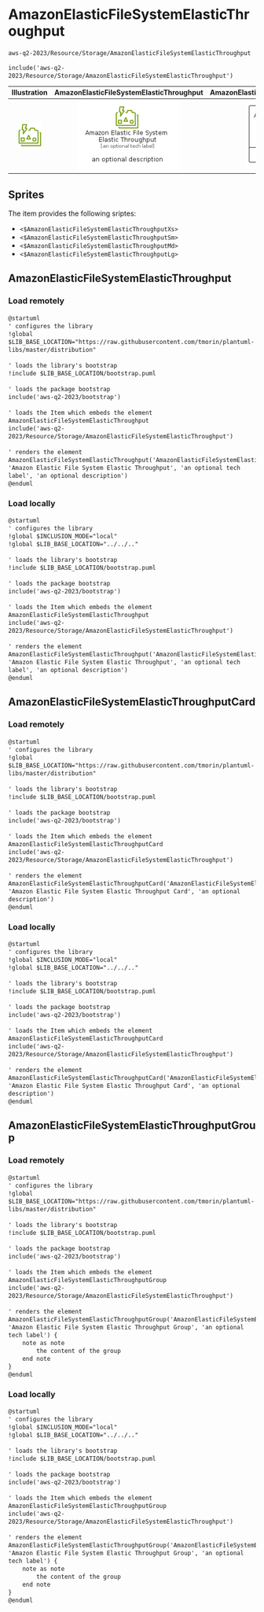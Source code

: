# AmazonElasticFileSystemElasticThroughput


```text
aws-q2-2023/Resource/Storage/AmazonElasticFileSystemElasticThroughput
```

```text
include('aws-q2-2023/Resource/Storage/AmazonElasticFileSystemElasticThroughput')
```



| Illustration | AmazonElasticFileSystemElasticThroughput | AmazonElasticFileSystemElasticThroughputCard | AmazonElasticFileSystemElasticThroughputGroup |
| :---: | :---: | :---: | :---: |
| ![illustration for Illustration](../../../aws-q2-2023/Resource/Storage/AmazonElasticFileSystemElasticThroughput.png) | ![illustration for AmazonElasticFileSystemElasticThroughput](../../../aws-q2-2023/Resource/Storage/AmazonElasticFileSystemElasticThroughput.Local.png) | ![illustration for AmazonElasticFileSystemElasticThroughputCard](../../../aws-q2-2023/Resource/Storage/AmazonElasticFileSystemElasticThroughputCard.Local.png) | ![illustration for AmazonElasticFileSystemElasticThroughputGroup](../../../aws-q2-2023/Resource/Storage/AmazonElasticFileSystemElasticThroughputGroup.Local.png) |



## Sprites
The item provides the following sriptes:

- `<$AmazonElasticFileSystemElasticThroughputXs>`
- `<$AmazonElasticFileSystemElasticThroughputSm>`
- `<$AmazonElasticFileSystemElasticThroughputMd>`
- `<$AmazonElasticFileSystemElasticThroughputLg>`





## AmazonElasticFileSystemElasticThroughput

### Load remotely
```plantuml
@startuml
' configures the library
!global $LIB_BASE_LOCATION="https://raw.githubusercontent.com/tmorin/plantuml-libs/master/distribution"

' loads the library's bootstrap
!include $LIB_BASE_LOCATION/bootstrap.puml

' loads the package bootstrap
include('aws-q2-2023/bootstrap')

' loads the Item which embeds the element AmazonElasticFileSystemElasticThroughput
include('aws-q2-2023/Resource/Storage/AmazonElasticFileSystemElasticThroughput')

' renders the element
AmazonElasticFileSystemElasticThroughput('AmazonElasticFileSystemElasticThroughput', 'Amazon Elastic File System Elastic Throughput', 'an optional tech label', 'an optional description')
@enduml
```

### Load locally
```plantuml
@startuml
' configures the library
!global $INCLUSION_MODE="local"
!global $LIB_BASE_LOCATION="../../.."

' loads the library's bootstrap
!include $LIB_BASE_LOCATION/bootstrap.puml

' loads the package bootstrap
include('aws-q2-2023/bootstrap')

' loads the Item which embeds the element AmazonElasticFileSystemElasticThroughput
include('aws-q2-2023/Resource/Storage/AmazonElasticFileSystemElasticThroughput')

' renders the element
AmazonElasticFileSystemElasticThroughput('AmazonElasticFileSystemElasticThroughput', 'Amazon Elastic File System Elastic Throughput', 'an optional tech label', 'an optional description')
@enduml
```

## AmazonElasticFileSystemElasticThroughputCard

### Load remotely
```plantuml
@startuml
' configures the library
!global $LIB_BASE_LOCATION="https://raw.githubusercontent.com/tmorin/plantuml-libs/master/distribution"

' loads the library's bootstrap
!include $LIB_BASE_LOCATION/bootstrap.puml

' loads the package bootstrap
include('aws-q2-2023/bootstrap')

' loads the Item which embeds the element AmazonElasticFileSystemElasticThroughputCard
include('aws-q2-2023/Resource/Storage/AmazonElasticFileSystemElasticThroughput')

' renders the element
AmazonElasticFileSystemElasticThroughputCard('AmazonElasticFileSystemElasticThroughputCard', 'Amazon Elastic File System Elastic Throughput Card', 'an optional description')
@enduml
```

### Load locally
```plantuml
@startuml
' configures the library
!global $INCLUSION_MODE="local"
!global $LIB_BASE_LOCATION="../../.."

' loads the library's bootstrap
!include $LIB_BASE_LOCATION/bootstrap.puml

' loads the package bootstrap
include('aws-q2-2023/bootstrap')

' loads the Item which embeds the element AmazonElasticFileSystemElasticThroughputCard
include('aws-q2-2023/Resource/Storage/AmazonElasticFileSystemElasticThroughput')

' renders the element
AmazonElasticFileSystemElasticThroughputCard('AmazonElasticFileSystemElasticThroughputCard', 'Amazon Elastic File System Elastic Throughput Card', 'an optional description')
@enduml
```

## AmazonElasticFileSystemElasticThroughputGroup

### Load remotely
```plantuml
@startuml
' configures the library
!global $LIB_BASE_LOCATION="https://raw.githubusercontent.com/tmorin/plantuml-libs/master/distribution"

' loads the library's bootstrap
!include $LIB_BASE_LOCATION/bootstrap.puml

' loads the package bootstrap
include('aws-q2-2023/bootstrap')

' loads the Item which embeds the element AmazonElasticFileSystemElasticThroughputGroup
include('aws-q2-2023/Resource/Storage/AmazonElasticFileSystemElasticThroughput')

' renders the element
AmazonElasticFileSystemElasticThroughputGroup('AmazonElasticFileSystemElasticThroughputGroup', 'Amazon Elastic File System Elastic Throughput Group', 'an optional tech label') {
    note as note
        the content of the group
    end note
}
@enduml
```

### Load locally
```plantuml
@startuml
' configures the library
!global $INCLUSION_MODE="local"
!global $LIB_BASE_LOCATION="../../.."

' loads the library's bootstrap
!include $LIB_BASE_LOCATION/bootstrap.puml

' loads the package bootstrap
include('aws-q2-2023/bootstrap')

' loads the Item which embeds the element AmazonElasticFileSystemElasticThroughputGroup
include('aws-q2-2023/Resource/Storage/AmazonElasticFileSystemElasticThroughput')

' renders the element
AmazonElasticFileSystemElasticThroughputGroup('AmazonElasticFileSystemElasticThroughputGroup', 'Amazon Elastic File System Elastic Throughput Group', 'an optional tech label') {
    note as note
        the content of the group
    end note
}
@enduml
```

